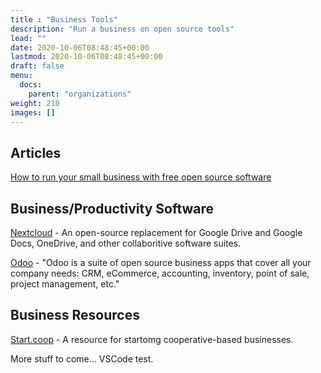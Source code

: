 ```yaml
---
title : "Business Tools"
description: "Run a business on open source tools"
lead: ""
date: 2020-10-06T08:48:45+00:00
lastmod: 2020-10-06T08:48:45+00:00
draft: false
menu:
  docs:
    parent: "organizations"
weight: 210
images: []
---
```



## Articles

[How to run your small business with free open source software](https://www.cio.com/article/288547/open-source-tools-how-to-run-your-small-business-with-free-open-source-software.html)

## Business/Productivity Software

[Nextcloud](https://nextcloud.com) - An open-source replacement for Google Drive and Google Docs, OneDrive, and other collaboritive software suites.

[Odoo](https://www.odoo.com) - "Odoo is a suite of open source business apps that cover all your company needs: CRM, eCommerce, accounting, inventory, point of sale, project management, etc."

## Business Resources

[Start.coop](https://www.start.coop) - A resource for startomg cooperative-based businesses.


More stuff to come...
VSCode test.

